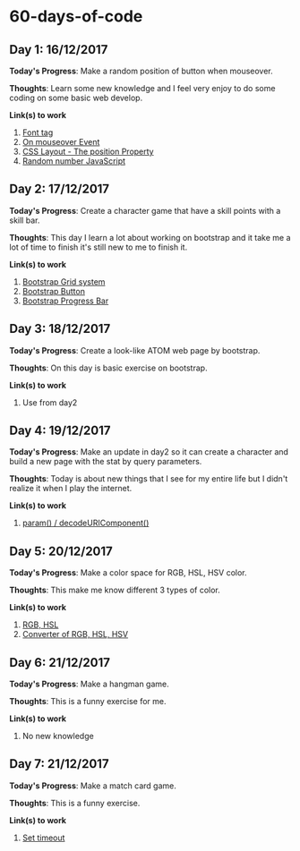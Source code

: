# 60-days-of-code
## Day 1: 16/12/2017
**Today's Progress**: Make a random position of button when mouseover.

**Thoughts**: Learn some new knowledge and I feel very enjoy to do some coding on some basic web develop.

**Link(s) to work**
1. [Font tag](https://www.w3schools.com/tags/tag_font.asp)
2. [On mouseover Event](https://www.w3schools.com/jsref/event_onmouseover.asp)
3. [CSS Layout - The position Property](https://www.w3schools.com/css/css_positioning.asp)
4. [Random number JavaScript](https://www.w3schools.com/js/js_random.asp)

## Day 2: 17/12/2017
**Today's Progress**: Create a character game that have a skill points with a skill bar.

**Thoughts**: This day I learn a lot about working on bootstrap and it take me a lot of time to finish it's still new to me to finish it.

**Link(s) to work**
1. [Bootstrap Grid system](https://getbootstrap.com/docs/4.0/layout/grid/)
2. [Bootstrap Button](https://getbootstrap.com/docs/4.0/components/buttons/)
3. [Bootstrap Progress Bar](https://getbootstrap.com/docs/4.0/components/progress/#backgrounds)

## Day 3: 18/12/2017
**Today's Progress**: Create a look-like ATOM web page by bootstrap.

**Thoughts**: On this day is basic exercise on bootstrap.

**Link(s) to work**
1. Use from day2

## Day 4: 19/12/2017
**Today's Progress**: Make an update in day2 so it can create a character and build a new page with the stat by query parameters.

**Thoughts**: Today is about new things that I see for my entire life but I didn't realize it when I play the internet.

**Link(s) to work**
1. [param() / decodeURIComponent()](http://api.jquery.com/jquery.param/)

## Day 5: 20/12/2017
**Today's Progress**: Make a color space for RGB, HSL, HSV color.

**Thoughts**: This make me know different 3 types of color.

**Link(s) to work**
1. [RGB, HSL](http://visnup.github.io/hsl/)
2. [Converter of RGB, HSL, HSV](https://gist.github.com/mjackson/5311256)

## Day 6: 21/12/2017
**Today's Progress**: Make a hangman game.

**Thoughts**: This is a funny exercise for me.

**Link(s) to work**
1. No new knowledge

## Day 7: 21/12/2017
**Today's Progress**: Make a match card game.

**Thoughts**: This is a funny exercise.

**Link(s) to work**
1. [Set timeout](https://www.w3schools.com/jsref/met_win_settimeout.asp)
